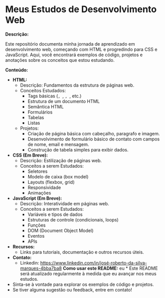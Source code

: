 # Meus Estudos de Desenvolvimento Web

**Descrição:**

Este repositório documenta minha jornada de aprendizado em desenvolvimento web, começando com HTML e progredindo para CSS e JavaScript. Aqui, você encontrará exemplos de código, projetos e anotações sobre os conceitos que estou estudando.

**Conteúdo:**

* **HTML:**
    * Descrição: Fundamentos da estrutura de páginas web.
    * Conceitos Estudados:
        * Tags básicas (``, ``, ``, ``, etc.)
        * Estrutura de um documento HTML
        * Semântica HTML
        * Formulários
        * Tabelas
        * Listas
    * Projetos:
        * Criação de página básica com cabeçalho, paragrafo e imagem.
        * Desenvolvimento de formulário básico de contato com campos de nome, email e mensagem.
        * Construção de tabela simples para exibir dados.
* **CSS (Em Breve):**
    * Descrição: Estilização de páginas web.
    * Conceitos a serem Estudados:
        * Seletores
        * Modelo de caixa (box model)
        * Layouts (flexbox, grid)
        * Responsividade
        * Animações
* **JavaScript (Em Breve):**
    * Descrição: Interatividade em páginas web.
    * Conceitos a serem Estudados:
        * Variáveis e tipos de dados
        * Estruturas de controle (condicionais, loops)
        * Funções
        * DOM (Document Object Model)
        * Eventos
        * APIs
* **Recursos:**
    * Links para tutoriais, documentação e outros recursos úteis.
* **Contato:**
    * Linkedin: https://www.linkedin.com/in/josé-roberto-da-silva-marques-4bba7ba8
**Como usar este README:**
eu * Este README será atualizado regularmente à medida que eu avançar nos meus estudos.
* Sinta-se à vontade para explorar os exemplos de código e projetos.
* Se tiver alguma sugestão ou feedback, entre em contato!
